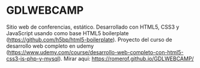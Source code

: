 # GDLWEBCAMP
Sitio web de conferencias, estático. Desarrollado con HTML5, CSS3 y JavaScript usando como base HTML5 boilerplate (https://github.com/h5bp/html5-boilerplate). Proyecto del curso de desarrollo web completo en udemy (https://www.udemy.com/course/desarrollo-web-completo-con-html5-css3-js-php-y-mysql).
Mirar aqui: https://romerof.github.io/GDLWEBCAMP/
